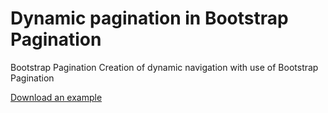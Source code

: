 # Dynamic pagination in Bootstrap Pagination
Bootstrap Pagination
Creation of dynamic navigation with use of Bootstrap Pagination

[Download an example](https://github.com/Poznakomlus/pagination/archive/master.zip)
